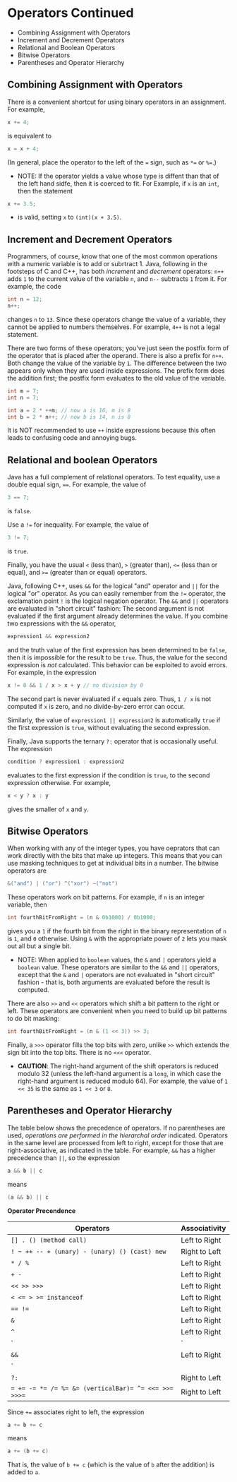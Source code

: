 # Operators Continued

- Combining Assignment with Operators
- Increment and Decrement Operators
- Relational and Boolean Operators
- Bitwise Operators
- Parentheses and Operator Hierarchy

## Combining Assignment with Operators

There is a convenient shortcut for using binary operators in an assignment. For example,

```Java
x += 4;
```

is equivalent to 

```Java
x = x + 4;
```

(In general, place the operator to the left of the `=` sign, such as `*=` or `%=`.)

- NOTE: If the operator yields a value whose type is diffent than that of the left hand sidfe, then it is coerced to fit. For Example, if `x` is an `int`, then the statement

```Java
x += 3.5;
```

- is valid, setting `x` to `(int)(x + 3.5)`.

## Increment and Decrement Operators

Programmers, of course, know that one of the most common operations with a numeric variable is to add or subrtract 1. Java, following in the footsteps of C and C++, has both _increment_ and _decrement_ operators: `n++` adds `1` to the current value of the variable `n`, and `n--` subtracts `1` from it. For example, the code

```Java
int n = 12;
n++;
```

changes `n` to `13`. Since these operators change the value of a variable, they cannot be applied to numbers themselves. For example, `4++` is not a legal statement.

There are two forms of these operators; you've just seen the postfix form of the operator that is placed after the operand. There is also a prefix for `n++`. Both change the value of the variable by `1`. The difference between the two appears only when they are used inside expressions. The prefix form does the addition first; the postfix form evaluates to the old value of the variable.

```Java
int m = 7;
int n = 7;

int a = 2 * ++m; // now a is 16, m is 8
int b = 2 * n++; // now b is 14, n is 8
```

It is NOT recommended to use `++` inside expressions because this often leads to confusing code and annoying bugs.

## Relational and boolean Operators

Java has a full complement of relational operators. To test equality, use a double equal sign, `==`. For example, the value of

```Java
3 == 7;
```

is `false`.

Use a `!=` for inequality. For example, the value of 

```Java
3 != 7;
```

is `true`.

Finally, you have the usual `<` (less than), `>` (greater than), `<=` (less than or equal), and `>=` (greater than or equal) operators.

Java, following C++, uses `&&` for the logical "and" operator and `||` for the logical "or" operator. As you can easily remember from the `!=` operator, the exclamation point `!` is the logical negation operator. The `&&` and `||` operators are evaluated in "short circuit" fashion: The second argument is not evaluated if the first argument already determines the value. If you combine two expressions with the `&&` operator, 

```Java
expression1 && expression2
```

and the truth value of the first expression has been determined to be `false`, then it is impossible for the result to be `true`. Thus, the value for the second expression is _not_ calculated. This behavior can be exploited to avoid errors. For example, in the expression

```Java
x != 0 && 1 / x > x + y // no division by 0
```

The second part is never evaluated if `x` equals zero. Thus, `1 / x` is not computed if `x` is zero, and no divide-by-zero error can occur. 

Similarly, the value of `expression1 || expression2` is automatically `true` if the first expression is `true`, without evaluating the second expression.

Finally, Java supports the ternary `?:` operator that is occasionally useful. The expression

```Java
condition ? expression1 : expression2
```

evaluates to the first expression if the condition is `true`, to the second expression otherwise. For example,

```Java
x < y ? x : y
```

gives the smaller of `x` and `y`.

## Bitwise Operators

When working with any of the integer types, you have oeprators that can work directly with the bits that make up integers. This means that you can use masking techniques to get at individual bits in a number. The bitwise operators are

```Java
&("and") | ("or") ^("xor") ~("not")
```

These operators work on bit patterns. For example, if `n` is an integer variable, then 

```Java
int fourthBitFromRight = (n & 0b1000) / 0b1000;
```

gives you a `1` if the fourth bit from the right in the binary representation of `n` is `1`, and `0` otherwise. Using `&` with the appropriate power of `2` lets you mask out all but a single bit.

- NOTE: When applied to `boolean` values, the `&` and `|` operators yield a `boolean` value. These operators are similar to the `&&` and `||` operators, except that the `&` and `|` operators are not evaluated in "short circuit" fashion - that is, both arguments are evaluated before the result is computed.

There are also `>>` and `<<` operators which shift a bit pattern to the right or left. These operators are convenient when you need to build up bit patterns to do bit masking:

```Java
int fourthBitFromRight = (n & (1 << 3)) >> 3;
```

Finally, a `>>>` operator fills the top bits with zero, unlike `>>` which extends the sign bit into the top bits. There is no `<<<` operator.

- **CAUTION**: The right-hand argument of the shift operators is reduced modulo 32 (unless the left-hand argument is a `long`, in which case the right-hand argument is reduced modulo 64). For example, the value of `1 << 35` is the same as `1 << 3` or `8`.

## Parentheses and Operator Hierarchy

The table below shows the precedence of operators. If no parentheses are used, _operations are performed in the hierarchal order_ indicated. Operators in the same level are processed from left to right, except for those that are right-associative, as indicated in the table. For example, `&&` has a higher precedence than `||`, so the expression

```Java
a && b || c
```

means

```Java
(a && b) || c
```

**Operator Precendence**

| Operators                  | Associativity   |
| ---                        | ---             |
| `[] . () (method call)`    | Left to Right   |
| `! ~ ++ -- + (unary) - (unary) () (cast) new`| Right to Left |
| `* / %`                    | Left to Right   |
| `+ -`                      | Left to Right   |
| `<< >> >>>`                | Left to Right   |
| `< <= > >= instanceof`     | Left to Right   |
| `== !=`                    | Left to Right   |
| `&`                        | Left to Right   |
| `^`                        | Left to Right   |
| `|`                        | Left to Right   |
| `&&`                       | Left to Right   |
| `||`                       | Left to Right   |
| `?:`                       | Right to Left   |
| `= += -= *= /= %= &= (verticalBar)= ^= <<= >>= >>>=` | Right to Left  |

Since `+=` associates right to left, the expression

```Java
a += b += c
```

means

```Java
a += (b += c)
```

That is, the value of `b += c` (which is the value of `b` after the addition) is added to `a`.